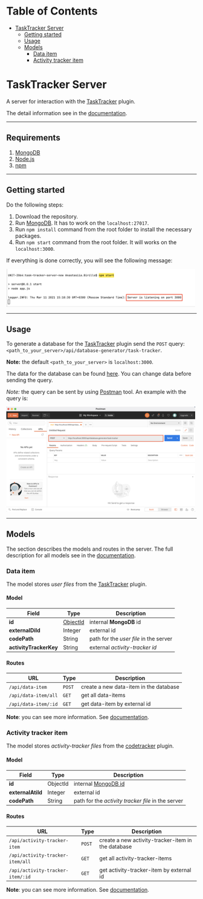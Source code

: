 # Table of Contents

- [TaskTracker Server](#tasktracker-server)
  - [Getting started](#getting-started)
  - [Usage](#usage)
  - [Models](#models)
    - [Data item](#data-item)    
    - [Activity tracker item](#activity-tracker-item)    


# TaskTracker Server

A server for interaction with the [TaskTracker](https://github.com/JetBrains-Research/task-tracker-plugin) plugin.

The detail information see in the [documentation](https://github.com/nbirillo/task-tracker-server/wiki).

---

## Requirements

1. [MongoDB](https://www.mongodb.com/)
2. [Node.js](https://nodejs.org/en/)
3. [npm](https://www.npmjs.com/)

---

## Getting started

Do the following steps:

1. Download the repository.
2. Run [MongoDB](https://www.mongodb.com/). It has to work on the `localhost:27017`.
3. Run `npm install` command from the root folder to install the necessary packages.
4. Run `npm start` command from the root folder. It will works on the `localhost:3000`.

If everything is done correctly, you will see the following message:

<img src="./images/server_running.png" width="500">

---

## Usage

To generate a database for the [TaskTracker](https://github.com/JetBrains-Research/task-tracker-plugin) plugin
send the `POST` query: `<path_to_your_server>/api/database-generator/task-tracker`.

**Note:** the default `<path_to_your_server>` is `localhost:3000`.

The data for the database can be found [here](/configs/task-tracker-sources).
You can change data before sending the query.

_Note:_ the query can be sent by using [Postman](https://www.postman.com/) tool. An example with the query is:

<img src="./images/postman_example.png" width="500">

---

## Models

The section describes the models and routes in the server. 
The full description for all models see in the [documentation](https://github.com/nbirillo/task-tracker-server/wiki/API).

### Data item

The model stores _user files_ from the [TaskTracker](https://github.com/JetBrains-Research/task-tracker-plugin) plugin.

#### Model

Field | Type | Description
---   | --- | ---
**id** |  [ObjectId](https://docs.mongodb.com/manual/reference/method/ObjectId/)  |  internal **MongoDB** id
**externalDiId** |  Integer | external id
**codePath** |  String | path for the _user file_ in the server
**activityTrackerKey** |  String | external _activity-tracker id_

#### Routes

URL | Type | Description
---   | --- | --- 
`/api/data-item`    | `POST` | create a new data-item in the database
`/api/data-item/all`| `GET`  | get all data-items
`/api/data-item/:id`| `GET`  | get data-item by external id

**Note**: you can see more information. See [documentation](https://github.com/nbirillo/task-tracker-server/wiki/API:-Data-item#routes).


### Activity tracker item

The model stores _activity-tracker files_ from the [codetracker](https://github.com/JetBrains-Research/codetracker) plugin.

#### Model

Field | Type | Description
---   | --- | ---
**id** |  ObjectId  |  internal [MongoDB id](https://docs.mongodb.com/manual/reference/method/ObjectId/)
**externalAtiId** |  Integer | external id
**codePath** |  String | path for the _activity tracker file_ in the server

#### Routes

URL | Type | Description
---   | --- | --- 
`/api/activity-tracker-item`    | `POST` | create a new activity-tracker-item in the database
`/api/activity-tracker-item/all`| `GET`  | get all activity-tracker-items
`/api/activity-tracker-item/:id`| `GET`  | get activity-tracker-item by external id

**Note**: you can see more information. See [documentation](https://github.com/nbirillo/task-tracker-server/wiki/API:-Activity-tracker-item#routes).
